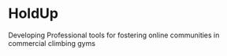 # HoldUp
Developing Professional tools for fostering online communities in commercial climbing gyms
